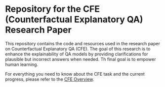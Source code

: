 # Repository for the CFE (Counterfactual Explanatory QA) Research Paper
This repository contains the code and resources used in the research paper on Counterfactual Explanatory QA (CFE). The goal of this research is to enhance the explainability of QA models by providing clarifications for plausible but incorrect answers when needed. Th final goal is to empower human learning.

For everything you need to know about the CFE task and the current progress, please refer to the [CFE Overview](./cfe_overview.md).